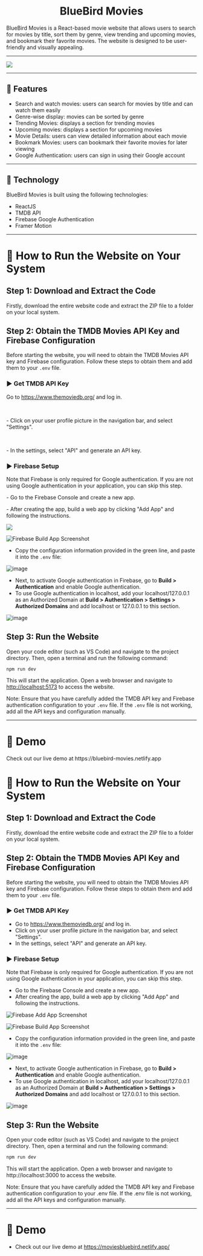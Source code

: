 <h1 align="center">BlueBird Movies</h1>
BlueBird Movies is a React-based movie website that allows users to search for movies by title, sort them by genre, view trending and upcoming movies, and bookmark their favorite movies. The website is designed to be user-friendly and visually appealing.
<hr/>
<img src="/src/assets/project__image/Home.jpg /">
<hr/>
<h2> 🍿 Features </h2>
<ul>
<li>Search and watch movies: users can search for movies by title and can watch them easily</li>
<li>Genre-wise display: movies can be sorted by genre</li>
<li>Trending Movies: displays a section for trending movies</li>
<li>Upcoming movies: displays a section for upcoming movies</li>
<li>Movie Details: users can view detailed information about each movie</li>
<li>Bookmark Movies: users can bookmark their favorite movies for later viewing</li>
<li>Google Authentication: users can sign in using their Google account</li>
</ul>
<hr/>
<h2> 🍿 Technology </h2>
<p>BlueBird Movies is built using the following technologies:
</p>
<ul>
<li>ReactJS</li>
<li>TMDB API</li>
<li>Firebase Google Authentication</li>
<li>Framer Motion</li>
</ul>
<hr/>
<h1> 🍿 How to Run the Website on Your System</h1>
<h2>Step 1: Download and Extract the Code</h2>
<p>Firstly, download the entire website code and extract the ZIP file to a folder on your local system.</p>
<h2>Step 2: Obtain the TMDB Movies API Key and Firebase Configuration</h2>
<p>Before starting the website, you will need to obtain the TMDB Movies API key and Firebase configuration. Follow these steps to obtain them and add them to your <code>.env</code> file.</p>
<h3> ▶️ Get TMDB API Key</h3>
<p> Go to <a href="https://www.themoviedb.org/" target="_blank">https://www.themoviedb.org/</a> and log in.</p><br>
<p> - Click on your user profile picture in the navigation bar, and select "Settings".</p><br>
<p> - In the settings, select "API" and generate an API key.</p>
<h3> ▶️ Firebase Setup</h3>
<p>Note that Firebase is only required for Google authentication. If you are not using Google authentication in your application, you can skip this step. </p>
<p> - Go to the Firebase Console and create a new app. </p>
<p> - After creating the app, build a web app by clicking "Add App" and following the instructions. </p>
<img src="./src/assets/project__images">

![Firebase Build App Screenshot](https://user-images.githubusercontent.com/87109400/231568774-1ea09ada-34b8-4035-80d4-90ac79c1c8ed.png)

- Copy the configuration information provided in the green line, and paste it into the `.env` file:

![image](https://user-images.githubusercontent.com/87109400/231570250-9256c1bc-6669-423a-8b95-06d9577485a0.png)

- Next, to activate Google authentication in Firebase, go to **Build > Authentication** and enable Google authentication.
- To use Google authentication in localhost, add your localhost/127.0.0.1 as an Authorized Domain at **Build > Authentication > Settings > Authorized Domains** and add localhost or 127.0.0.1 to this section.

![image](https://user-images.githubusercontent.com/87109400/231575419-ca703ebd-5380-45b6-8afe-33b9c1af778e.png)

<h2>Step 3: Run the Website</h2>
<p>Open your code editor (such as VS Code) and navigate to the project directory. Then, open a terminal and run the following command:</p>
<pre><code>npm run dev</code></pre>
<p>This will start the application. Open a web browser and navigate to <a href="http://localhost:5173" target="_blank">http://localhost:5173</a> to access the website.</p>
<p>Note: Ensure that you have carefully added the TMDB API key and Firebase authentication configuration to your <code>.env</code> file. If the <code>.env</code> file is not working, add all the API keys and configuration manually.</p>
<hr>
<h1>🍿 Demo</h1>
<p>Check out our live demo at https://bluebird-movies.netlify.app </p>

# 🍿 How to Run the Website on Your System

## Step 1: Download and Extract the Code

Firstly, download the entire website code and extract the ZIP file to a folder on your local system.

## Step 2: Obtain the TMDB Movies API Key and Firebase Configuration

Before starting the website, you will need to obtain the TMDB Movies API key and Firebase configuration. Follow these steps to obtain them and add them to your `.env` file.

### ▶️ Get TMDB API Key

- Go to https://www.themoviedb.org/ and log in.
- Click on your user profile picture in the navigation bar, and select "Settings".
- In the settings, select "API" and generate an API key.

### ▶️ Firebase Setup

Note that Firebase is only required for Google authentication. If you are not using Google authentication in your application, you can skip this step.

- Go to the Firebase Console and create a new app.
- After creating the app, build a web app by clicking "Add App" and following the instructions.

![Firebase Add App Screenshot](https://user-images.githubusercontent.com/87109400/231569204-445d8007-fe75-4012-a21b-a71f4f4bc697.png)

![Firebase Build App Screenshot](https://user-images.githubusercontent.com/87109400/231568774-1ea09ada-34b8-4035-80d4-90ac79c1c8ed.png)

- Copy the configuration information provided in the green line, and paste it into the `.env` file:

![image](https://user-images.githubusercontent.com/87109400/231570250-9256c1bc-6669-423a-8b95-06d9577485a0.png)

- Next, to activate Google authentication in Firebase, go to **Build > Authentication** and enable Google authentication.
- To use Google authentication in localhost, add your localhost/127.0.0.1 as an Authorized Domain at **Build > Authentication > Settings > Authorized Domains** and add localhost or 127.0.0.1 to this section.

![image](https://user-images.githubusercontent.com/87109400/231575419-ca703ebd-5380-45b6-8afe-33b9c1af778e.png)

## Step 3: Run the Website

Open your code editor (such as VS Code) and navigate to the project directory. Then, open a terminal and run the following command:

```bash
npm run dev
```

This will start the application. Open a web browser and navigate to http://localhost:3000 to access the website.

Note: Ensure that you have carefully added the TMDB API key and Firebase authentication configuration to your .env file. If the .env file is not working, add all the API keys and configuration manually.

<hr/>

# 🍿 Demo

- Check out our live demo at https://moviesbluebird.netlify.app/
